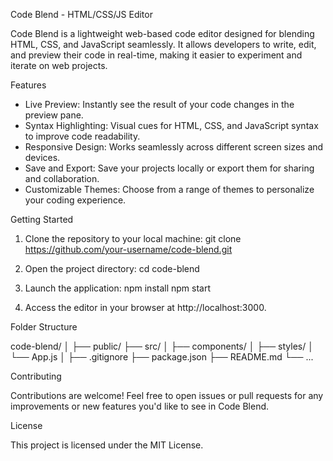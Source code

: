 Code Blend - HTML/CSS/JS Editor

Code Blend is a lightweight web-based code editor designed for blending HTML, CSS, and JavaScript seamlessly. It allows developers to write, edit, and preview their code in real-time, making it easier to experiment and iterate on web projects.

Features

- Live Preview: Instantly see the result of your code changes in the preview pane.
- Syntax Highlighting: Visual cues for HTML, CSS, and JavaScript syntax to improve code readability.
- Responsive Design: Works seamlessly across different screen sizes and devices.
- Save and Export: Save your projects locally or export them for sharing and collaboration.
- Customizable Themes: Choose from a range of themes to personalize your coding experience.

Getting Started

1. Clone the repository to your local machine:
   git clone https://github.com/your-username/code-blend.git

2. Open the project directory:
   cd code-blend

3. Launch the application:
   npm install
   npm start

4. Access the editor in your browser at http://localhost:3000.

Folder Structure

code-blend/
│
├── public/
├── src/
│   ├── components/
│   ├── styles/
│   └── App.js
│
├── .gitignore
├── package.json
├── README.md
└── ...

Contributing

Contributions are welcome! Feel free to open issues or pull requests for any improvements or new features you'd like to see in Code Blend.

License

This project is licensed under the MIT License.
